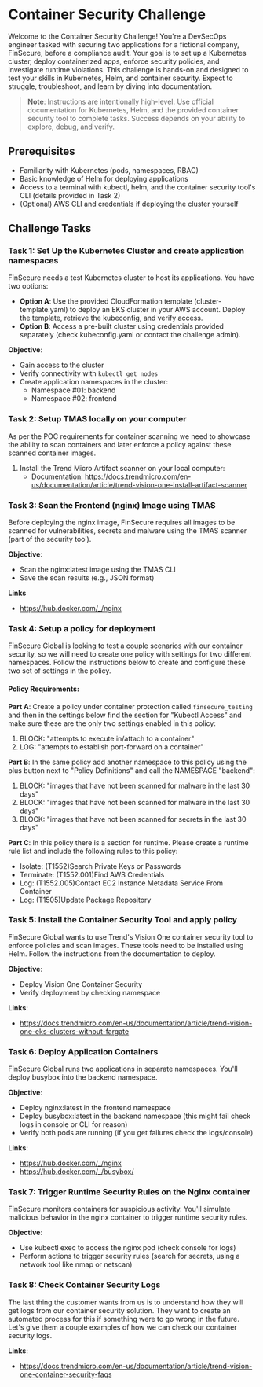 # Container Security Challenge

Welcome to the Container Security Challenge! You're a DevSecOps engineer tasked with securing two applications for a fictional company, FinSecure, before a compliance audit. Your goal is to set up a Kubernetes cluster, deploy containerized apps, enforce security policies, and investigate runtime violations. This challenge is hands-on and designed to test your skills in Kubernetes, Helm, and container security. Expect to struggle, troubleshoot, and learn by diving into documentation.

> **Note**: Instructions are intentionally high-level. Use official documentation for Kubernetes, Helm, and the provided container security tool to complete tasks. Success depends on your ability to explore, debug, and verify.

## Prerequisites

- Familiarity with Kubernetes (pods, namespaces, RBAC)
- Basic knowledge of Helm for deploying applications
- Access to a terminal with kubectl, helm, and the container security tool's CLI (details provided in Task 2)
- (Optional) AWS CLI and credentials if deploying the cluster yourself

## Challenge Tasks

### Task 1: Set Up the Kubernetes Cluster and create application namespaces

FinSecure needs a test Kubernetes cluster to host its applications. You have two options:

- **Option A**: Use the provided CloudFormation template (cluster-template.yaml) to deploy an EKS cluster in your AWS account. Deploy the template, retrieve the kubeconfig, and verify access.
- **Option B**: Access a pre-built cluster using credentials provided separately (check kubeconfig.yaml or contact the challenge admin).

**Objective**:
- Gain access to the cluster
- Verify connectivity with `kubectl get nodes`
- Create application namespaces in the cluster:
  - Namespace #01: backend
  - Namespace #02: frontend

### Task 2: Setup TMAS locally on your computer

As per the POC requirements for container scanning we need to showcase the ability to scan containers and later enforce a policy against these scanned container images.

1. Install the Trend Micro Artifact scanner on your local computer:
   - Documentation: https://docs.trendmicro.com/en-us/documentation/article/trend-vision-one-install-artifact-scanner

### Task 3: Scan the Frontend (nginx) Image using TMAS

Before deploying the nginx image, FinSecure requires all images to be scanned for vulnerabilities, secrets and malware using the TMAS scanner (part of the security tool).

**Objective**:
- Scan the nginx:latest image using the TMAS CLI
- Save the scan results (e.g., JSON format)

**Links**
- https://hub.docker.com/_/nginx

### Task 4: Setup a policy for deployment

FinSecure Global is looking to test a couple scenarios with our container security, so we will need to create one policy with settings for two different namespaces. Follow the instructions below to create and configure these two set of settings in the policy.

#### Policy Requirements:

**Part A**: 
Create a policy under container protection called `finsecure_testing` and then in the settings below find the section for "Kubectl Access" and make sure these are the only two settings enabled in this policy:

1. BLOCK: "attempts to execute in/attach to a container"
2. LOG: "attempts to establish port-forward on a container"

**Part B**:
In the same policy add another namespace to this policy using the plus button next to "Policy Definitions" and call the NAMESPACE "backend":

1. BLOCK: "images that have not been scanned for malware in the last 30 days"
2. BLOCK: "images that have not been scanned for malware in the last 30 days"
3. BLOCK: "images that have not been scanned for secrets in the last 30 days"

**Part C**:
In this policy there is a section for runtime. Please create a runtime rule list and include the following rules to this policy:

- Isolate: (T1552)Search Private Keys or Passwords
- Terminate: (T1552.001)Find AWS Credentials
- Log: (T1552.005)Contact EC2 Instance Metadata Service From Container
- Log: (T1505)Update Package Repository

### Task 5: Install the Container Security Tool and apply policy

FinSecure Global wants to use Trend's Vision One container security tool to enforce policies and scan images. These tools need to be installed using Helm. Follow the instructions from the documentation to deploy.

**Objective**:
- Deploy Vision One Container Security
- Verify deployment by checking namespace

**Links**:
- https://docs.trendmicro.com/en-us/documentation/article/trend-vision-one-eks-clusters-without-fargate

### Task 6: Deploy Application Containers

FinSecure Global runs two applications in separate namespaces. You'll deploy busybox into the backend namespace.

**Objective**:
- Deploy nginx:latest in the frontend namespace
- Deploy busybox:latest in the backend namespace (this might fail check logs in console or CLI for reason)
- Verify both pods are running (if you get failures check the logs/console)

**Links**:
- https://hub.docker.com/_/nginx
- https://hub.docker.com/_/busybox/

### Task 7: Trigger Runtime Security Rules on the Nginx container

FinSecure monitors containers for suspicious activity. You'll simulate malicious behavior in the nginx container to trigger runtime security rules.

**Objective**:
- Use kubectl exec to access the nginx pod (check console for logs)
- Perform actions to trigger security rules (search for secrets, using a network tool like nmap or netscan)

### Task 8: Check Container Security Logs

The last thing the customer wants from us is to understand how they will get logs from our container security solution. They want to create an automated process for this if something were to go wrong in the future. Let's give them a couple examples of how we can check our container security logs.

**Links**:
- https://docs.trendmicro.com/en-us/documentation/article/trend-vision-one-container-security-faqs

